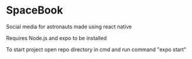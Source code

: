 # SpaceBook
Social media for astronauts made using react native

Requires Node.js and expo to be installed

To start project open repo directory in cmd and run command "expo start"